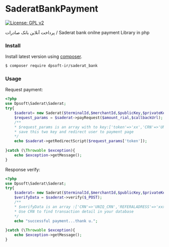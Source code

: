 # SaderatBankPayment

[![License: GPL v2](https://img.shields.io/badge/License-GPL%20v2-blue.svg)](https://www.gnu.org/licenses/old-licenses/gpl-2.0.en.html)

پرداخت آنلاین بانک صادرات / Saderat bank onilne payment Library in php

### Install

Install latest version using [composer](https://getcomposer.org/).

``` bash
$ composer require dpsoft-ir/saderat_bank
```

### Usage
Request payment:
```php
<?php
use Dpsoft\Saderat\Saderat;
try{
    $saderat= new Saderat($terminalId,$merchantId,$publicKey,$privateKey);
    $request_params = $saderat->payRequest($amount_rial,$callbackUrl);
    /**
    * $request_params is an array with to key:['token'=>'xx','CRN'=>'UNIQ_CRN'] 
    * save this two key and redirect user to payment page
    */
    echo $saderat->getRedirectScript($request_params['token']);
    
}catch (\Throwable $exception){
    echo $exception->getMessage();
}
```

Response verify:
```php
<?php
use Dpsoft\Saderat\Saderat;
try{
    $saderat= new Saderat($terminalId,$merchantId,$publicKey,$privateKey);
    $verifyData = $saderat->verify($_POST);
    /**
    * $verifyData is an array :['CRN'=>'UNIQ_CRN','REFERALADRESS'=>'xxx' ,'AMOUNT'=>'000'] 
    * Use CRN to find transaction detail in your database
    */
    echo "successful payment...thank u.";
    
}catch (\Throwable $exception){
    echo $exception->getMessage();
}
```